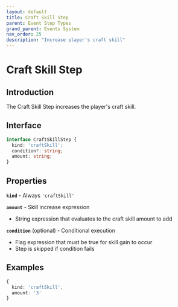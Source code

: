 ```yaml
---
layout: default
title: Craft Skill Step
parent: Event Step Types
grand_parent: Events System
nav_order: 25
description: "Increase player's craft skill"
---
```


# Craft Skill Step

## Introduction

The Craft Skill Step increases the player's craft skill.

## Interface

```typescript
interface CraftSkillStep {
  kind: 'craftSkill';
  condition?: string;
  amount: string;
}
```

## Properties

**`kind`** - Always `'craftSkill'`

**`amount`** - Skill increase expression

- String expression that evaluates to the craft skill amount to add

**`condition`** (optional) - Conditional execution

- Flag expression that must be true for skill gain to occur
- Step is skipped if condition fails

## Examples

```typescript
{
  kind: 'craftSkill',
  amount: '3'
}
```
